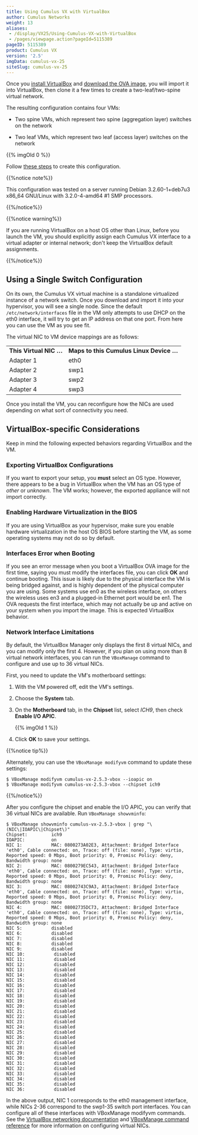 ```yaml
---
title: Using Cumulus VX with VirtualBox
author: Cumulus Networks
weight: 13
aliases:
 - /display/VX25/Using-Cumulus-VX-with-VirtualBox
 - /pages/viewpage.action?pageId=5115389
pageID: 5115389
product: Cumulus VX
version: '2.5'
imgData: cumulus-vx-25
siteSlug: cumulus-vx-25
---
```

Once you [install VirtualBox](https://www.virtualbox.org/wiki/Downloads)
and [download the OVA
image](https://cumulusnetworks.com/cumulus-vx/download/), you will
import it into VirtualBox, then clone it a few times to create a
two-leaf/two-spine virtual network.

The resulting configuration contains four VMs:

  - Two spine VMs, which represent two spine (aggregation layer)
    switches on the network

  - Two leaf VMs, which represent two leaf (access layer) switches on
    the network

{{% imgOld 0 %}}

Follow [these
steps](/version/cumulus-vx-25/Using-Cumulus-VX-with-VirtualBox/Creating-a-Two-Spine-Two-Leaf-Topology)
to create this configuration.

{{%notice note%}}

This configuration was tested on a server running Debian 3.2.60-1+deb7u3
x86\_64 GNU/Linux with 3.2.0-4-amd64 \#1 SMP processors.

{{%/notice%}}

{{%notice warning%}}

If you are running VirtualBox on a host OS other than Linux, before you
launch the VM, you should explicitly assign each Cumulus VX interface to
a virtual adapter or internal network; don't keep the VirtualBox default
assignments.

{{%/notice%}}

## <span>Using a Single Switch Configuration</span>

On its own, the Cumulus VX virtual machine is a standalone virtualized
instance of a network switch. Once you download and import it into your
hypervisor, you will see a single node. Since the default
`/etc/network/interfaces` file in the VM only attempts to use DHCP on
the eth0 interface, it will try to get an IP address on that one port.
From here you can use the VM as you see fit.

The virtual NIC to VM device mappings are as follows:

|                        |                                         |
| ---------------------- | --------------------------------------- |
| **This Virtual NIC …** | **Maps to this Cumulus Linux Device …** |
| Adapter 1              | eth0                                    |
| Adapter 2              | swp1                                    |
| Adapter 3              | swp2                                    |
| Adapter 4              | swp3                                    |

Once you install the VM, you can reconfigure how the NICs are used
depending on what sort of connectivity you need.

<span id="src-5115389_UsingCumulusVXwithVirtualBox-reqs"></span>

## <span>VirtualBox-specific Considerations</span>

Keep in mind the following expected behaviors regarding VirtualBox and
the VM.

### <span>Exporting VirtualBox Configurations</span>

If you want to export your setup, you **must** select an OS type.
However, there appears to be a bug in VirtualBox when the VM has an OS
type of *other* or *unknown*. The VM works; however, the exported
appliance will not import correctly.

### <span>Enabling Hardware Virtualization in the BIOS</span>

If you are using VirtualBox as your hypervisor, make sure you enable
hardware virtualization in the host OS BIOS before starting the VM, as
some operating systems may not do so by default.

### <span>Interfaces Error when Booting</span>

If you see an error message when you boot a VirtualBox OVA image for the
first time, saying you must modify the interfaces file, you can click
**OK** and continue booting. This issue is likely due to the physical
interface the VM is being bridged against, and is highly dependent of
the physical computer you are using. Some systems use en0 as the
wireless interface, on others the wireless uses en3 and a plugged-in
Ethernet port would be en1. The OVA requests the first interface, which
may not actually be up and active on your system when you import the
image. This is expected VirtualBox behavior.

### <span>Network Interface Limitations</span>

By default, the VirtualBox Manager only displays the first 8 virtual
NICs, and you can modify only the first 4. However, if you plan on using
more than 8 virtual network interfaces, you can run the `VBoxManage`
command to configure and use up to 36 virtual NICs.

First, you need to update the VM's motherboard settings:

1.  With the VM powered off, edit the VM's settings.

2.  Choose the **System** tab.

3.  On the **Motherboard** tab, in the **Chipset** list, select *ICH9*,
    then check **Enable I/O APIC**.
    
    {{% imgOld 1 %}}

4.  Click **OK** to save your settings.

{{%notice tip%}}

Alternately, you can use the `VBoxManage modifyvm` command to update
these settings:

    $ VBoxManage modifyvm cumulus-vx-2.5.3-vbox --ioapic on
    $ VBoxManage modifyvm cumulus-vx-2.5.3-vbox --chipset ich9

{{%/notice%}}

After you configure the chipset and enable the I/O APIC, you can verify
that 36 virtual NICs are available. Run `VBoxManage showvminfo`:

    $ VBoxManage showvminfo cumulus-vx-2.5.3-vbox | grep "\(NIC\|IOAPIC\|Chipset\)"
    Chipset:         ich9
    IOAPIC:          on
    NIC 1:           MAC: 0800273A02E3, Attachment: Bridged Interface 'eth0', Cable connected: on, Trace: off (file: none), Type: virtio, Reported speed: 0 Mbps, Boot priority: 0, Promisc Policy: deny, Bandwidth group: none
    NIC 2:           MAC: 0800279EC543, Attachment: Bridged Interface 'eth0', Cable connected: on, Trace: off (file: none), Type: virtio, Reported speed: 0 Mbps, Boot priority: 0, Promisc Policy: deny, Bandwidth group: none
    NIC 3:           MAC: 08002743C9A3, Attachment: Bridged Interface 'eth0', Cable connected: on, Trace: off (file: none), Type: virtio, Reported speed: 0 Mbps, Boot priority: 0, Promisc Policy: deny, Bandwidth group: none
    NIC 4:           MAC: 08002735DC73, Attachment: Bridged Interface 'eth0', Cable connected: on, Trace: off (file: none), Type: virtio, Reported speed: 0 Mbps, Boot priority: 0, Promisc Policy: deny, Bandwidth group: none
    NIC 5:           disabled
    NIC 6:           disabled
    NIC 7:           disabled
    NIC 8:           disabled
    NIC 9:           disabled
    NIC 10:           disabled
    NIC 11:           disabled
    NIC 12:           disabled
    NIC 13:           disabled
    NIC 14:           disabled
    NIC 15:           disabled
    NIC 16:           disabled
    NIC 17:           disabled
    NIC 18:           disabled
    NIC 19:           disabled
    NIC 20:           disabled
    NIC 21:           disabled
    NIC 22:           disabled
    NIC 23:           disabled
    NIC 24:           disabled
    NIC 25:           disabled
    NIC 26:           disabled
    NIC 27:           disabled
    NIC 28:           disabled
    NIC 29:           disabled
    NIC 30:           disabled
    NIC 31:           disabled
    NIC 32:           disabled
    NIC 33:           disabled
    NIC 34:           disabled
    NIC 35:           disabled
    NIC 36:           disabled

In the above output, NIC 1 corresponds to the eth0 management interface,
while NICs 2-36 correspond to the swp1-35 switch port interfaces. You
can configure all of these interfaces with VBoxManage modifyvm commands.
See the [VirtualBox networking
documentation](https://www.virtualbox.org/manual/ch06.html) and
[VBoxManage command
reference](https://www.virtualbox.org/manual/ch08.html#idp104314528) for
more information on configuring virtual NICs.

<article id="html-search-results" class="ht-content" style="display: none;">

</article>

<footer id="ht-footer">

</footer>
